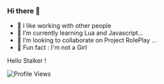 ### Hi there 👋


- 🔨 I like working with other people
- 🧬 I’m currently learning Lua and Javascript...
- 👯 I’m looking to collaborate on Project RolePlay ...
- 👸 Fun fact : I'm not a Girl

Hello Stalker !

![Profile Views](http://estruyf-github.azurewebsites.net/api/VisitorHit?user=WIZOX&repo=github-visitors-badge&countColorcountColor&countColor=%237B1E7A)


